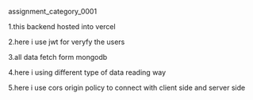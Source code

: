  assignment_category_0001

1.this backend hosted into vercel

2.here i use jwt for veryfy the users

3.all data fetch form mongodb

4.here i using different type of data reading way

5.here i use cors origin policy to connect with client side and server side
